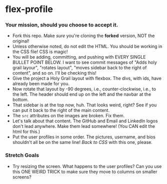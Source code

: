 # flex-profile

### Your mission, should you choose to accept it.

* Fork this repo. Make _sure_ you're cloning the **forked** version, NOT the original!
* Unless otherwise noted, do not edit the HTML. You should be working in the CSS file! CSS is magic!
* You will be adding, committing, and pushing with EVERY SINGLE BULLET POINT BELOW. I want to see commit messages of "Adds holy grail layour", "rotates layout", "moves sidebar back to the right of content", and so on. I'll be checking this!
* Give the project a Holy Grail layout with flexbox. The divs, with ids, have already been made for you.
* Now rotate that layout by -90 degrees, i.e., counter-clockwise, i.e., to the left. The header should end up on the left and the navbar at the bottom.
* That sidebar is at the top now, huh. That looks weird, right? See if you can put it back to the right of the main content.
* The `src` attributes on the images are broken. Fix them.
* Let's talk about that content. The GitHub and Email and LinkedIn logos don't lead anywhere. Make them lead somewhere! (You CAN edit the html for this.)
* Put the user profiles in some order. The pictures, username, and bios shouldn't all be on the same line! _Back to CSS_ with this one, please.

### Stretch Goals

* Try resizing the screen. What happens to the user profiles? Can you use this ONE WEIRD TRICK to make sure they move to columns on smaller screens?